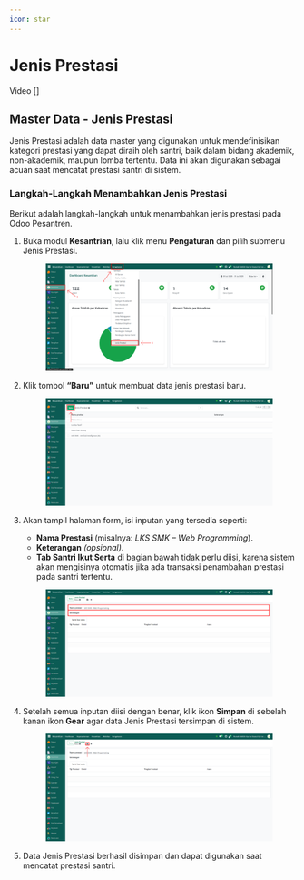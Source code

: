 ```yaml
---
icon: star
---
```


# Jenis Prestasi

Video \[]

## Master Data - Jenis Prestasi

Jenis Prestasi adalah data master yang digunakan untuk mendefinisikan kategori prestasi yang dapat diraih oleh santri, baik dalam bidang akademik, non-akademik, maupun lomba tertentu. Data ini akan digunakan sebagai acuan saat mencatat prestasi santri di sistem.

### Langkah-Langkah Menambahkan Jenis Prestasi

Berikut adalah langkah-langkah untuk menambahkan jenis prestasi pada Odoo Pesantren.

1.  Buka modul **Kesantrian**, lalu klik menu **Pengaturan** dan pilih submenu Jenis Prestasi.

    <figure><img src="../../.gitbook/assets/images-182.png" alt=""><figcaption></figcaption></figure>


2.  Klik tombol **“Baru”** untuk membuat data jenis prestasi baru.

    <figure><img src="../../.gitbook/assets/images-183.png" alt=""><figcaption></figcaption></figure>


3.  Akan tampil halaman form, isi inputan yang tersedia seperti:

    * **Nama Prestasi** (misalnya: _LKS SMK – Web Programming_).
    * **Keterangan** _(opsional)_.
    * **Tab Santri Ikut Serta** di bagian bawah tidak perlu diisi, karena sistem akan mengisinya otomatis jika ada transaksi penambahan prestasi pada santri tertentu.

    <figure><img src="../../.gitbook/assets/images-184.png" alt=""><figcaption></figcaption></figure>


4.  Setelah semua inputan diisi dengan benar, klik ikon **Simpan** di sebelah kanan ikon **Gear** agar data Jenis Prestasi tersimpan di sistem.

    <figure><img src="../../.gitbook/assets/images-185.png" alt=""><figcaption></figcaption></figure>


5. Data Jenis Prestasi berhasil disimpan dan dapat digunakan saat mencatat prestasi santri.
